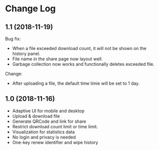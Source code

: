 # Change Log

## 1.1 (2018-11-19)

Bug fix:

* When a file exceeded download count, it will not be shown on the history panel.
* File name in the share page now layout well.
* Garbage collection now works and functionally deletes exceeded file.

Change:

* After uploading a file, the default time limie will be set to 1 day.

## 1.0 (2018-11-16)

* Adaptive UI for mobile and desktop
* Upload & download file
* Generate QRCode and link for share
* Restrict download count limit or time limit.
* Visualization for statistics data
* No login and privacy is needed
* One-key renew identifier and wipe history